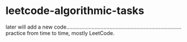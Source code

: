 # leetcode-algorithmic-tasks

later will add a new code.............................................................................
practice from time to time,
mostly LeetCode.


